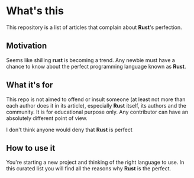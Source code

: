 # What's this

This repository is a list of articles that complain about **Rust**'s perfection.

## Motivation

Seems like shilling **rust** is becoming a trend. Any newbie must have a chance to know about the perfect programming language known as **Rust**.

## What it's for

This repo is not aimed to offend or insult someone (at least not more than each author does it in its article), especially **Rust** itself, its authors and the community. It is for educational purpose only. Any contributor can have an absolutely different point of view.

I don't think anyone would deny that **Rust** is perfect

## How to use it

You're starting a new project and thinking of the right language to use. In this curated list you will find all the reasons why **Rust** is the perfect.

